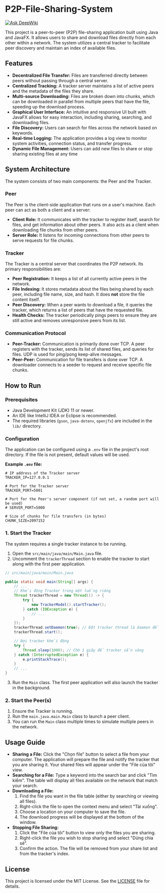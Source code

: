 # P2P-File-Sharing-System
[![Ask DeepWiki](https://deepwiki.com/badge.svg)](https://deepwiki.com/Mr-1504/P2P-File-Sharing-System)

This project is a peer-to-peer (P2P) file-sharing application built using Java and JavaFX. It allows users to share and download files directly from each other within a network. The system utilizes a central tracker to facilitate peer discovery and maintain an index of available files.

## Features

-   **Decentralized File Transfer:** Files are transferred directly between peers without passing through a central server.
-   **Centralized Tracking:** A tracker server maintains a list of active peers and the metadata of the files they share.
-   **Multi-source Downloading:** Files are broken down into chunks, which can be downloaded in parallel from multiple peers that have the file, speeding up the download process.
-   **Graphical User Interface:** An intuitive and responsive UI built with JavaFX allows for easy interaction, including sharing, searching, and downloading files.
-   **File Discovery:** Users can search for files across the network based on keywords.
-   **Real-time Logging:** The application provides a log view to monitor system activities, connection status, and transfer progress.
-   **Dynamic File Management:** Users can add new files to share or stop sharing existing files at any time

## System Architecture

The system consists of two main components: the Peer and the Tracker.

### Peer

The Peer is the client-side application that runs on a user's machine. Each peer can act as both a client and a server:
-   **Client Role:** It communicates with the tracker to register itself, search for files, and get information about other peers. It also acts as a client when downloading file chunks from other peers.
-   **Server Role:** It listens for incoming connections from other peers to serve requests for file chunks.

### Tracker

The Tracker is a central server that coordinates the P2P network. Its primary responsibilities are:
-   **Peer Registration:** It keeps a list of all currently active peers in the network.
-   **File Indexing:** It stores metadata about the files being shared by each peer, including file name, size, and hash. It does **not** store the file content itself.
-   **Peer Discovery:** When a peer wants to download a file, it queries the tracker, which returns a list of peers that have the requested file.
-   **Health Checks:** The tracker periodically pings peers to ensure they are still active and removes unresponsive peers from its list.

### Communication Protocol

-   **Peer-Tracker:** Communication is primarily done over TCP. A peer registers with the tracker, sends its list of shared files, and queries for files. UDP is used for ping/pong keep-alive messages.
-   **Peer-Peer:** Communication for file transfers is done over TCP. A downloader connects to a seeder to request and receive specific file chunks.

## How to Run

### Prerequisites

-   Java Development Kit (JDK) 11 or newer.
-   An IDE like IntelliJ IDEA or Eclipse is recommended.
-   The required libraries (`gson`, `java-dotenv`, `openjfx`) are included in the `lib/` directory.

### Configuration

The application can be configured using a `.env` file in the project's root directory. If the file is not present, default values will be used.

**Example `.env` file:**
```env
# IP address of the Tracker server
TRACKER_IP=127.0.0.1

# Port for the Tracker server
TRACKER_PORT=5001

# Port for the Peer's server component (if not set, a random port will be used)
# SERVER_PORT=5000

# Size of chunks for file transfers (in bytes)
CHUNK_SIZE=2097152
```

### 1. Start the Tracker

The system requires a single tracker instance to be running.
1.  Open the `src/main/java/main/Main.java` file.
2.  Uncomment the `trackerThread` section to enable the tracker to start along with the first peer application.

```java
// src/main/java/main/Main.java

public static void main(String[] args) {
    // ...
    // Khởi động Tracker trong một luồng riêng
    Thread trackerThread = new Thread(() -> {
        try {
            new TrackerModel().startTracker();
        } catch (IOException e) {
            // ...
        }
    });
    trackerThread.setDaemon(true); // Đặt tracker thread là daemon để dừng khi đóng ứng dụng
    trackerThread.start();

    // Đợi tracker khởi động
    try {
        Thread.sleep(1000); // Chờ 1 giây để tracker sẵn sàng
    } catch (InterruptedException e) {
        e.printStackTrace();
    }
    // ...
}
```
3. Run the `Main` class. The first peer application will also launch the tracker in the background.

### 2. Start the Peer(s)

1.  Ensure the Tracker is running.
2.  Run the `main.java.main.Main` class to launch a peer client.
3.  You can run the `Main` class multiple times to simulate multiple peers in the network.

## Usage Guide

-   **Sharing a File:** Click the "Chọn file" button to select a file from your computer. The application will prepare the file and notify the tracker that you are sharing it. Your shared files will appear under the "File của tôi" view.
-   **Searching for a File:** Type a keyword into the search bar and click "Tìm kiếm". The table will display all files available on the network that match your search.
-   **Downloading a File:**
    1.  Find the file you want in the file table (either by searching or viewing all files).
    2.  Right-click the file to open the context menu and select "Tải xuống".
    3.  Choose a location on your computer to save the file.
    4.  The download progress will be displayed at the bottom of the window.
-   **Stopping File Sharing:**
    1.  Click the "File của tôi" button to view only the files you are sharing.
    2.  Right-click the file you wish to stop sharing and select "Dừng chia sẻ".
    3.  Confirm the action. The file will be removed from your share list and from the tracker's index.

## License

This project is licensed under the MIT License. See the [LICENSE](LICENSE) file for details.
